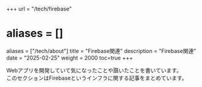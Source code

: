 +++
url = "/tech/firebase"
# aliases = []
aliases = ["/tech/about"]
title = "Firebase関連"
description = "Firebase関連"
date = "2025-02-25"
weight = 2000
toc=true
+++

Webアプリを開発していて気になったことや躓いたことを書いています。  
このセクションはFirebaseというインフラに関する記事をまとめています。
